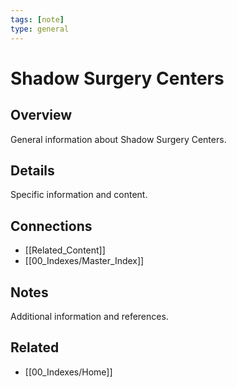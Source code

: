 ```yaml
---
tags: [note]
type: general
---
```


# Shadow Surgery Centers

## Overview
General information about Shadow Surgery Centers.

## Details
Specific information and content.

## Connections
- [[Related_Content]]
- [[00_Indexes/Master_Index]]

## Notes
Additional information and references.

## Related
- [[00_Indexes/Home]]
